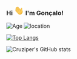 ### Hi <img src="https://github.com/Andy-Python-Programmer/Andy-Python-Programmer/blob/master/hello.gif" height="25px"> I'm Gonçalo!

![Age](https://img.shields.io/badge/Age-25-blue)
![location](https://img.shields.io/badge/Live%20in-Lisbon-red)

[![Top Langs](https://github-readme-stats.vercel.app/api/top-langs/?username=cruziper&langs_count=8&layout=compact)](https://github.com/cruziper/github-readme-stats)

![Cruziper's GitHub stats](https://github-readme-stats.vercel.app/api?username=cruziper&show_icons=true)


<!--
**Cruziper/cruziper** is a ✨ _special_ ✨ repository because its `README.md` (this file) appears on your GitHub profile.

Here are some ideas to get you started:

- 🔭 I’m currently working on ...
- 🌱 I’m currently learning ...
- 👯 I’m looking to collaborate on ...
- 🤔 I’m looking for help with ...
- 💬 Ask me about ...
- 📫 How to reach me: ...
- 😄 Pronouns: ...
- ⚡ Fun fact: ...
-->
